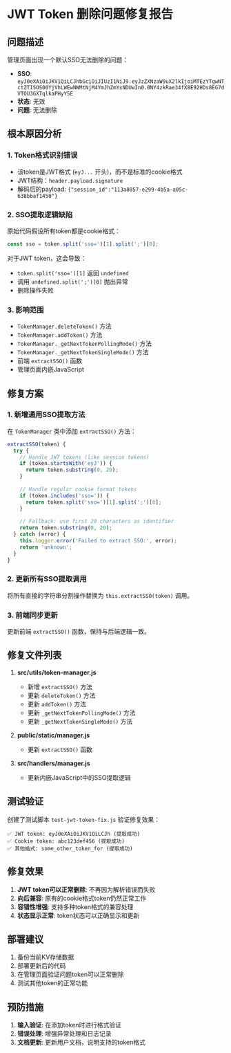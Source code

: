 # JWT Token 删除问题修复报告

## 问题描述

管理页面出现一个默认SSO无法删除的问题：
- **SSO**: `eyJ0eXAiOiJKV1QiLCJhbGciOiJIUzI1NiJ9.eyJzZXNzaW9uX2lkIjoiMTEzYTgwNTctZTI5OS00YjVhLWEwNWMtNjM4YmJhZmYxNDUwIn0.0NY4zkRae34fX8E92HDs8EG7dVTOU3GXTqlkaPHyY5E`
- **状态**: 无效
- **问题**: 无法删除

## 根本原因分析

### 1. Token格式识别错误
- 该token是JWT格式 (`eyJ...` 开头)，而不是标准的cookie格式
- JWT结构：`header.payload.signature`
- 解码后的payload: `{"session_id":"113a8057-e299-4b5a-a05c-638bbaf1450"}`

### 2. SSO提取逻辑缺陷
原始代码假设所有token都是cookie格式：
```javascript
const sso = token.split('sso=')[1].split(';')[0];
```

对于JWT token，这会导致：
- `token.split('sso=')[1]` 返回 `undefined`
- 调用 `undefined.split(';')[0]` 抛出异常
- 删除操作失败

### 3. 影响范围
- `TokenManager.deleteToken()` 方法
- `TokenManager.addToken()` 方法  
- `TokenManager._getNextTokenPollingMode()` 方法
- `TokenManager._getNextTokenSingleMode()` 方法
- 前端 `extractSSO()` 函数
- 管理页面内嵌JavaScript

## 修复方案

### 1. 新增通用SSO提取方法
在 `TokenManager` 类中添加 `extractSSO()` 方法：

```javascript
extractSSO(token) {
  try {
    // Handle JWT tokens (like session tokens)
    if (token.startsWith('eyJ')) {
      return token.substring(0, 20);
    }
    
    // Handle regular cookie format tokens
    if (token.includes('sso=')) {
      return token.split('sso=')[1].split(';')[0];
    }
    
    // Fallback: use first 20 characters as identifier
    return token.substring(0, 20);
  } catch (error) {
    this.logger.error('Failed to extract SSO:', error);
    return 'unknown';
  }
}
```

### 2. 更新所有SSO提取调用
将所有直接的字符串分割操作替换为 `this.extractSSO(token)` 调用。

### 3. 前端同步更新
更新前端 `extractSSO()` 函数，保持与后端逻辑一致。

## 修复文件列表

1. **src/utils/token-manager.js**
   - 新增 `extractSSO()` 方法
   - 更新 `deleteToken()` 方法
   - 更新 `addToken()` 方法
   - 更新 `_getNextTokenPollingMode()` 方法
   - 更新 `_getNextTokenSingleMode()` 方法

2. **public/static/manager.js**
   - 更新 `extractSSO()` 函数

3. **src/handlers/manager.js**
   - 更新内嵌JavaScript中的SSO提取逻辑

## 测试验证

创建了测试脚本 `test-jwt-token-fix.js` 验证修复效果：

```
✅ JWT token: eyJ0eXAiOiJKV1QiLCJh (提取成功)
✅ Cookie token: abc123def456 (提取成功)  
✅ 其他格式: some_other_token_for (提取成功)
```

## 修复效果

1. **JWT token可以正常删除**: 不再因为解析错误而失败
2. **向后兼容**: 原有的cookie格式token仍然正常工作
3. **容错性增强**: 支持多种token格式的兼容处理
4. **状态显示正常**: token状态可以正确显示和更新

## 部署建议

1. 备份当前KV存储数据
2. 部署更新后的代码
3. 在管理页面验证问题token可以正常删除
4. 测试其他token的正常功能

## 预防措施

1. **输入验证**: 在添加token时进行格式验证
2. **错误处理**: 增强异常处理和日志记录
3. **文档更新**: 更新用户文档，说明支持的token格式

